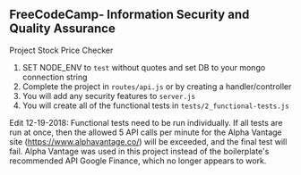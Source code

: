 **FreeCodeCamp**- Information Security and Quality Assurance
------

Project Stock Price Checker

1) SET NODE_ENV to `test` without quotes and set DB to your mongo connection string
2) Complete the project in `routes/api.js` or by creating a handler/controller
3) You will add any security features to `server.js`
4) You will create all of the functional tests in `tests/2_functional-tests.js`

Edit 12-19-2018: Functional tests need to be run individually. If all tests are run at once, then the allowed 5 API calls per minute for the Alpha Vantage site (https://www.alphavantage.co/) will be exceeded, and the final test will fail. Alpha Vantage was used in this project instead of the boilerplate's recommended API Google Finance, which no longer appears to work.
